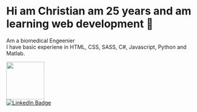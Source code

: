 <body>
  <h1>Hi am Christian am 25 years and am learning web development 👋</h1>
  <div>
  <p>
    Am a biomedical Engeenier<br>
    I have basic experiene in HTML, CSS, SASS, C#, Javascript, Python and Matlab.
  </p>
</div>
<div id="header" aling="center">
  <img src="https://i.giphy.com/media/v1.Y2lkPTc5MGI3NjExOGFyd241Y2dxeDdsN3Z5bndyYm9qaGY0ZTJnMm9kcWEwam1jcDVpYiZlcD12MV9pbnRlcm5hbF9naWZfYnlfaWQmY3Q9cw/smGCEo5zsAXtK4bqAT/giphy.gif" width="100"/>
</div>

<div>
  <a href="#">
    <img src="https://img.shields.io/badge/LinkedIn-blue?style=for-the-badge&logo=linkedin&logoColor=white" alt="LinkedIn Badge"/>
  </a>
</div>
</body>


<!--
**alexchris99/alexchris99** is a ✨ _special_ ✨ repository because its `README.md` (this file) appears on your GitHub profile.

Here are some ideas to get you started:

- 🔭 I’m currently working on ...
- 🌱 I’m currently learning ...
- 👯 I’m looking to collaborate on ...
- 🤔 I’m looking for help with ...
- 💬 Ask me about ...
- 📫 How to reach me: ...
- 😄 Pronouns: ...
- ⚡ Fun fact: ...
-->
